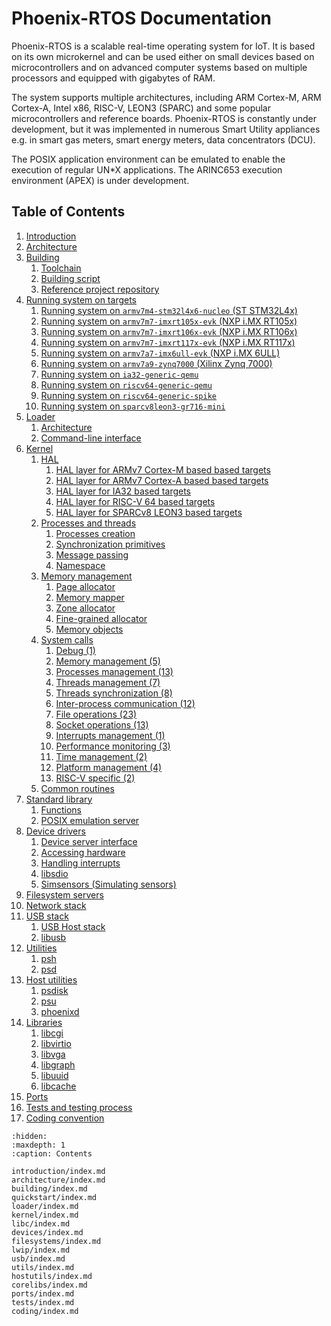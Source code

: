 <!-- Phoenix-RTOS documentation master file -->

# Phoenix-RTOS Documentation

Phoenix-RTOS is a scalable real-time operating system for IoT. It is based on its own microkernel and can be used
either on small devices based on microcontrollers and on advanced computer systems based on multiple processors and
equipped with gigabytes of RAM.

The system supports multiple architectures, including ARM Cortex-M, ARM Cortex-A, Intel x86, RISC-V, LEON3 (SPARC)
and some popular microcontrollers and reference boards. Phoenix-RTOS is constantly under development, but it was
implemented in numerous Smart Utility appliances e.g. in smart gas meters, smart energy meters, data concentrators
(DCU).

The POSIX application environment can be emulated to enable the execution of regular UN*X applications.
The ARINC653 execution environment (APEX) is under development.

## Table of Contents

1. [Introduction](introduction/index.md)
2. [Architecture](architecture/index.md)
3. [Building](building/index.md)
    1. [Toolchain](building/toolchain.md)
    2. [Building script](building/script.md)
    3. [Reference project repository](building/project.md)
4. [Running system on targets](quickstart/index.md)
    1. [Running system on `armv7m4-stm32l4x6-nucleo` (ST STM32L4x)](quickstart/armv7m4-stm32l4x6-nucleo.md)
    2. [Running system on `armv7m7-imxrt105x-evk` (NXP i.MX RT105x)](quickstart/armv7m7-imxrt105x-evk.md)
    3. [Running system on `armv7m7-imxrt106x-evk` (NXP i.MX RT106x)](quickstart/armv7m7-imxrt106x-evk.md)
    4. [Running system on `armv7m7-imxrt117x-evk` (NXP i.MX RT117x)](quickstart/armv7m7-imxrt117x-evk.md)
    5. [Running system on `armv7a7-imx6ull-evk` (NXP i.MX 6ULL)](quickstart/armv7a7-imx6ull-evk.md)
    6. [Running system on `armv7a9-zynq7000` (Xilinx Zynq 7000)](quickstart/armv7a9-zynq7000.md)
    7. [Running system on `ia32-generic-qemu`](quickstart/ia32-generic-qemu.md)
    8. [Running system on `riscv64-generic-qemu`](quickstart/riscv64-generic-qemu.md)
    9. [Running system on `riscv64-generic-spike`](quickstart/riscv64-generic-spike.md)
    10. [Running system on `sparcv8leon3-gr716-mini`](quickstart/sparcv8leon3-gr716-mini.md)
5. [Loader](loader/index.md)
    1. [Architecture](loader/architecture.md)
    2. [Command-line interface](loader/cli.md)
6. [Kernel](kernel/index.md)
    1. [HAL](kernel/hal/index.md)
        1. [HAL layer for ARMv7 Cortex-M based based targets](kernel/hal/armv7m.md)
        2. [HAL layer for ARMv7 Cortex-A based based targets](kernel/hal/armv7a.md)
        3. [HAL layer for IA32 based targets](kernel/hal/ia32.md)
        4. [HAL layer for RISC-V 64 based targets](kernel/hal/riscv64.md)
        5. [HAL layer for SPARCv8 LEON3 based targets](kernel/hal/sparcv8leon3.md)
    2. [Processes and threads](kernel/proc/index.md)
        1. [Processes creation](kernel/proc/forking.md)
        2. [Synchronization primitives](kernel/proc/sync.md)
        3. [Message passing](kernel/proc/msg.md)
        4. [Namespace](kernel/proc/namespace.md)
    3. [Memory management](kernel/vm/index.md)
        1. [Page allocator](kernel/vm/page.md)
        2. [Memory mapper](kernel/vm/mapper.md)
        3. [Zone allocator](kernel/vm/zalloc.md)
        4. [Fine-grained allocator](kernel/vm/kmalloc.md)
        5. [Memory objects](kernel/vm/objects.md)
    4. [System calls](kernel/syscalls/index.md)
        1. [Debug (1)](kernel/syscalls/debug.md)
        2. [Memory management (5)](kernel/syscalls/mem.md)
        3. [Processes management (13)](kernel/syscalls/proc.md)
        4. [Threads management (7)](kernel/syscalls/threads.md)
        5. [Threads synchronization (8)](kernel/syscalls/sync.md)
        6. [Inter-process communication (12)](kernel/syscalls/ipc.md)
        7. [File operations (23)](kernel/syscalls/file.md (32))
        8. [Socket operations (13)](kernel/syscalls/socket.md)
        9. [Interrupts management (1)](kernel/syscalls/interrupts.md)
        10. [Performance monitoring (3)](kernel/syscalls/perf.md)
        11. [Time management (2)](kernel/syscalls/time.md)
        12. [Platform management (4)](kernel/syscalls/platform.md)
        13. [RISC-V specific (2)](kernel/syscalls/riscv.md)
    5. [Common routines](kernel/lib.md)
7. [Standard library](libc/index.md)
    1. [Functions](libc/functions/index.md)
    2. [POSIX emulation server](libc/posix.md)
8. [Device drivers](devices/index.md)
    1. [Device server interface](devices/interface.md)
    2. [Accessing hardware](devices/hwaccess.md)
    3. [Handling interrupts](devices/interrupts.md)
    4. [libsdio](devices/libsdio.md)
    5. [Simsensors (Simulating sensors)](devices/sensors/simsensors.md)
9. [Filesystem servers](filesystems/index.md)
10. [Network stack](lwip/index.md)
11. [USB stack](usb/index.md)
    1. [USB Host stack](usb/usbhost.md)
    2. [libusb](usb/libusb.md)
12. [Utilities](utils/index.md)
    1. [psh](utils/psh/index.md)
    2. [psd](utils/psd.md)
13. [Host utilities](hostutils/index.md)
    1. [psdisk](hostutils/psdisk.md)
    2. [psu](hostutils/psu.md)
    3. [phoenixd](hostutils/phoenixd.md)
14. [Libraries](corelibs/index.md)
    1. [libcgi](corelibs/libcgi.md)
    2. [libvirtio](corelibs/libvirtio.md)
    3. [libvga](corelibs/libvga.md)
    4. [libgraph](corelibs/libgraph.md)
    5. [libuuid](corelibs/libuuid.md)
    6. [libcache](corelibs/libcache.md)
15. [Ports](ports/index.md)
16. [Tests and testing process](tests/index.md)
17. [Coding convention](coding/index.md)

```{toctree}
:hidden:
:maxdepth: 1
:caption: Contents

introduction/index.md
architecture/index.md
building/index.md
quickstart/index.md
loader/index.md
kernel/index.md
libc/index.md
devices/index.md
filesystems/index.md
lwip/index.md
usb/index.md
utils/index.md
hostutils/index.md
corelibs/index.md
ports/index.md
tests/index.md
coding/index.md
```
